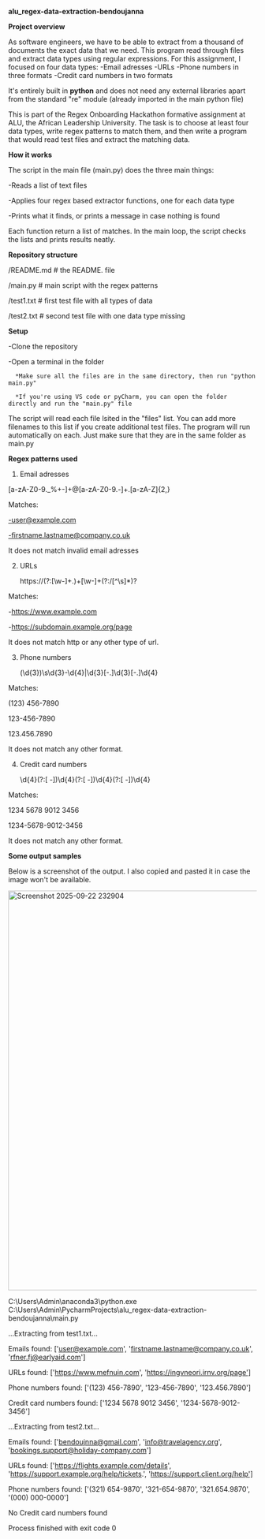 **alu_regex-data-extraction-bendoujanna**



**Project overview**

As software engineers, we have to be able to extract from a thousand of documents the exact data that we need. 
This program read through files and extract data types using regular expressions.
For this assignment, I focused on four data types:
-Email adresses
-URLs 
-Phone numbers in three formats
-Credit card numbers in two formats

It's entirely built in **python** and does not need any external libraries apart from the standard "re" module (already imported in the main python file)

This is part of the Regex Onboarding Hackathon formative assignment at ALU, the African Leadership University. 
The task is to choose at least four data types, write regex patterns to match them, and then write a program that would read test files and extract the matching data.



**How it works**

The script in the main file (main.py) does the three main things:

-Reads a list of text files 

-Applies four regex based extractor functions, one for each data type

-Prints what it finds, or prints a message in case nothing is found

Each function return a list of matches. In the main loop, the script checks the lists and prints results neatly.



**Repository structure**

/README.md          # the README. file

/main.py            # main script with the regex patterns 

/test1.txt          # first test file with all types of data 

/test2.txt          # second test file with one data type missing



**Setup**

-Clone the repository

-Open a terminal in the folder 

      *Make sure all the files are in the same directory, then run "python main.py"
      
      *If you're using VS code or pyCharm, you can open the folder directly and run the "main.py" file

The script will read each file lsited in the "files" list.
You can add more filenames to this list if you create additional test files. 
The program will run automatically on each. Just make sure that they are in the same folder as main.py



**Regex patterns used**

1. Email adresses
   
  [a-zA-Z0-9._%+-]+@[a-zA-Z0-9.-]+\.[a-zA-Z]{2,}

Matches:

-user@example.com

-firstname.lastname@company.co.uk

It does not match invalid email adresses

2. URLs
   
   https:\/\/(?:[\w-]+\.)+[\w-]+(?:\/[^\s]*)?
   
Matches:

-https://www.example.com

-https://subdomain.example.org/page

It does not match http or any other type of url.

3. Phone numbers
   
   \(\d{3}\)\s\d{3}-\d{4}|\d{3}[-.]\d{3}[-.]\d{4}
   
Matches:

 (123) 456-7890
 
 123-456-7890
 
 123.456.7890
 
It does not match any other format.

4. Credit card numbers
   
   \d{4}(?:[ -])\d{4}(?:[ -])\d{4}(?:[ -])\d{4}
   
Matches:

 1234 5678 9012 3456
 
 1234-5678-9012-3456
 
It does not match any other format.



**Some output samples**

Below is a screenshot of the output. I also copied and pasted it in case the image won't be available. 

<img width="1469" height="811" alt="Screenshot 2025-09-22 232904" src="https://github.com/user-attachments/assets/5cbdf402-a48f-4dd6-a269-1e3acc5e58da" />

C:\Users\Admin\anaconda3\python.exe C:\Users\Admin\PycharmProjects\alu_regex-data-extraction-bendoujanna\main.py 

...Extracting from test1.txt...

Emails found: ['user@example.com', 'firstname.lastname@company.co.uk', 'rfner.fj@earlyaid.com']

URLs found: ['https://www.mefnuin.com', 'https://ingvneori.irnv.org/page']

Phone numbers found: ['(123) 456-7890', '123-456-7890', '123.456.7890']

Credit card numbers found: ['1234 5678 9012 3456', '1234-5678-9012-3456']


...Extracting from test2.txt...

Emails found: ['bendoujnna@gmail.com', 'info@travelagency.org', 'bookings.support@holiday-company.com']

URLs found: ['https://flights.example.com/details', 'https://support.example.org/help/tickets.', 'https://support.client.org/help']

Phone numbers found: ['(321) 654-9870', '321-654-9870', '321.654.9870', '(000) 000-0000']

No Credit card numbers found


Process finished with exit code 0








